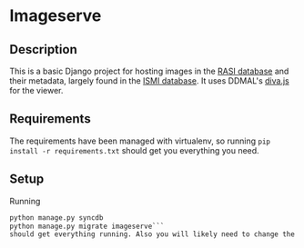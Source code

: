 Imageserve
==========

Description
-----------
This is a basic Django project for hosting images in the [RASI database](https://images.rasi.mcgill.ca) and their metadata, largely found in the [ISMI database](https://openmind-ismi-dev.mpiwg-berlin.mpg.de/om4-ismi/). It uses DDMAL's [diva.js](https://github.com/DDMAL/diva.js) for the viewer.

Requirements
------------
The requirements have been managed with virtualenv, so running `pip install -r requirements.txt` should get you everything you need.

Setup
-----
Running 
```python manage.py schemamigration imageserve --initial
python manage.py syncdb
python manage.py migrate imageserve```
should get everything running. Also you will likely need to change the parameters in conf.py to correctly point to the images, and settings.py may need to be changed to correctly point to your local imageserve folder (there's probably a better way to do this automatically, which I have not considered since I expect nobody else will use this project).